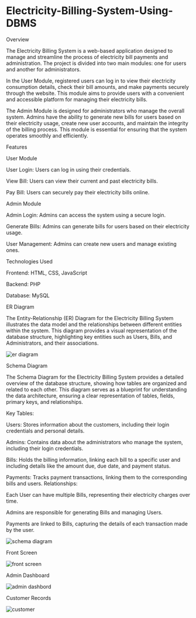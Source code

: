 # Electricity-Billing-System-Using-DBMS
Overview

The Electricity Billing System is a web-based application designed to manage and streamline the process of electricity bill payments and administration. The project is divided into two main modules: one for users and another for administrators.

In the User Module, registered users can log in to view their electricity consumption details, check their bill amounts, and make payments securely through the website. This module aims to provide users with a convenient and accessible platform for managing their electricity bills.

The Admin Module is designed for administrators who manage the overall system. Admins have the ability to generate new bills for users based on their electricity usage, create new user accounts, and maintain the integrity of the billing process. This module is essential for ensuring that the system operates smoothly and efficiently.

Features

User Module

User Login: Users can log in using their credentials.

View Bill: Users can view their current and past electricity bills.

Pay Bill: Users can securely pay their electricity bills online.

Admin Module

Admin Login: Admins can access the system using a secure login.

Generate Bills: Admins can generate bills for users based on their electricity usage.

User Management: Admins can create new users and manage existing ones.

Technologies Used

Frontend: HTML, CSS, JavaScript

Backend: PHP

Database: MySQL

ER Diagram

The Entity-Relationship (ER) Diagram for the Electricity Billing System illustrates the data model and the relationships between different entities within the system. This diagram provides a visual representation of the database structure, highlighting key entities such as Users, Bills, and Administrators, and their associations.

![er diagram](https://github.com/user-attachments/assets/8962b3dd-1790-4030-9655-f02f2f4b8aad)

Schema Diagram

The Schema Diagram for the Electricity Billing System provides a detailed overview of the database structure, showing how tables are organized and related to each other. This diagram serves as a blueprint for understanding the data architecture, ensuring a clear representation of tables, fields, primary keys, and relationships.

Key Tables:

Users: Stores information about the customers, including their login credentials and personal details.

Admins: Contains data about the administrators who manage the system, including their login credentials.

Bills: Holds the billing information, linking each bill to a specific user and including details like the amount due, due date, and payment status.

Payments: Tracks payment transactions, linking them to the corresponding bills and users.
Relationships:

Each User can have multiple Bills, representing their electricity charges over time.

Admins are responsible for generating Bills and managing Users.

Payments are linked to Bills, capturing the details of each transaction made by the user.

![schema diagram](https://github.com/user-attachments/assets/35e431bb-bc6e-48d4-8347-c024d265285d)
    
Front Screen

![front screen](https://github.com/user-attachments/assets/b0cd3fe9-e869-4efe-9086-04b4f39f1c80)

Admin Dashboard

![admin dashbord](https://github.com/user-attachments/assets/748b2a02-e6c9-4c30-b2af-1d33ba0ea455)

Customer Records

![customer](https://github.com/user-attachments/assets/e7fe014e-669e-444d-a061-adfcbd4efe51)

